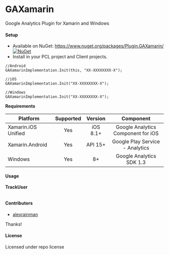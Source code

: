 # GAXamarin

Google Analytics Plugin for Xamarin and Windows

#### Setup
* Available on NuGet: https://www.nuget.org/packages/Plugin.GAXamarin/ [![NuGet](https://img.shields.io/nuget/v/Plugin.GAXamarin.svg?label=NuGet)](https://www.nuget.org/packages/Plugin.GAXamarin/)
* Install in your PCL project and Client projects.

```
//Android
GAXamarinImplementation.Init(this, "XX-XXXXXXXX-X");

//iOS
GAXamarinImplementation.Init("XX-XXXXXXXX-X");

//Windows
GAXamarinImplementation.Init("XX-XXXXXXXX-X");
```

**Requirements**

|Platform|Supported|Version|Component|
| ------------------- | :-----------: | :-----------: | :------------------: |
|Xamarin.iOS Unified|Yes|iOS 8.1+|Google Analytics Component for iOS|
|Xamarin.Android|Yes|API 15+|Google Play Service - Analytics|
|Windows|Yes|8+|Google Analytics SDK 1.3|

#### Usage

**TrackUser**

```
```

#### Contributors
* [alexrainman](https://github.com/alexrainman)

Thanks!

#### License
Licensed under repo license
